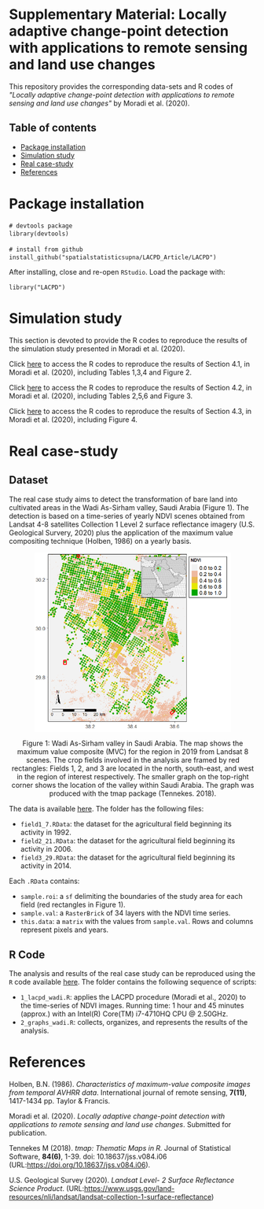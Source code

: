 # Supplementary Material: Locally adaptive change-point detection with applications to remote sensing and land use changes


This repository provides the corresponding data-sets and R codes of
_"Locally adaptive change-point detection with applications to remote sensing and land use changes"_
by Moradi et al. (2020).

## Table of contents

 - [Package installation](#Package-installation)
 - [Simulation study](#Simulations)
 - [Real case-study](#Real-case-study)
 - [References](#References)

# Package installation

```
# devtools package
library(devtools)

# install from github
install_github("spatialstatisticsupna/LACPD_Article/LACPD")
```

After installing, close and re-open `RStudio`. Load the package with:

```
library("LACPD")
```

# Simulation study 

This section is devoted to provide the R codes to reproduce the results of the simulation study presented in Moradi et al. (2020).

Click [here](https://github.com/mmontesinosanmartin/changepoint_article/tree/master/SImulation%20study/Normal%20data) to access the R codes to reproduce the results of Section 4.1, in Moradi et al. (2020), including Tables 1,3,4 and Figure 2.


Click [here](https://github.com/mmontesinosanmartin/changepoint_article/tree/master/SImulation%20study/AR%20data) to access the R codes to reproduce the results of Section 4.2, in Moradi et al. (2020), including Tables 2,5,6 and Figure 3. 


Click [here](https://github.com/mmontesinosanmartin/changepoint_article/tree/master/SImulation%20study/Multiple%20change-point) to access the R codes to reproduce the results of Section 4.3, in Moradi et al. (2020), including Figure 4. 

# Real case-study

## Dataset

The real case study aims to detect the transformation of bare land into cultivated areas in the Wadi As-Sirham valley, Saudi Arabia (Figure 1). The detection is based on a time-series of yearly NDVI scenes obtained from Landsat 4-8 satellites Collection 1 Level 2 surface reflectance imagery (U.S. Geological Survery, 2020) plus the application of the maximum value compositing technique (Holben, 1986) on a yearly basis. 

<p align="center">
  <img align="center" width="400" src="./Real_study/graphs/wadi_as_sirham.png" alt="Itoiz reservoir">
  <p align="center"> Figure 1: Wadi As-Sirham valley in Saudi Arabia. The map shows the maximum value composite (MVC) for the region in 2019 from Landsat 8 scenes. The crop fields involved in the analysis are framed by red rectangles: Fields 1, 2, and 3 are located in the north, south-east, and west in the region of interest respectively. The smaller graph on the top-right corner shows the location of the valley within Saudi Arabia. The graph was produced with the tmap package (Tennekes. 2018).</p>
</p>

The data is available
[here](https://github.com/mmontesinosanmartin/changepoint_article/tree/master/Real_study/data).
The folder has the following files:

 - `field1_7.RData`: the dataset for the agricultural field beginning its activity in 1992.
 - `field2_21.RData`: the dataset for the agricultural field beginning its activity in 2006.
 - `field3_29.RData`: the dataset for the agricultural field beginning its activity in 2014.

Each `.RData` contains:

 - `sample.roi`: a `sf` delimiting the boundaries of the study area for each field (red rectangles in Figure 1).
 - `sample.val`: a `RasterBrick` of 34 layers with the NDVI time series.
 - `this.data`: a `matrix` with the values from `sample.val`. Rows and columns represent pixels and years.

## R Code

The analysis and results of the real case study can be reproduced using the
`R` code available 
[here](https://github.com/mmontesinosanmartin/changepoint_article/tree/master/Real_study/r).
The folder contains the following sequence of scripts:

  - `1_lacpd_wadi.R`: applies the LACPD procedure (Moradi et al., 2020) to the time-series of NDVI images.
  Running time: 1 hour and 45 minutes (approx.) with an Intel(R) Core(TM) i7-4710HQ CPU @ 2.50GHz.
  - `2_graphs_wadi.R`: collects, organizes, and represents the results of the analysis.


# References

Holben, B.N. (1986). _Characteristics of maximum-value composite images from temporal AVHRR data_.
International journal of remote sensing, __7(11)__, 1417-1434 pp. Taylor $\&$ Francis.

Moradi et al. (2020). _Locally adaptive change-point detection with applications to remote sensing and land use changes_. Submitted for  publication.

Tennekes M (2018). _tmap: Thematic Maps in R._ Journal of Statistical Software, __84(6)__, 1-39. doi: 10.18637/jss.v084.i06 (URL:https://doi.org/10.18637/jss.v084.i06).

U.S. Geological Survey (2020). _Landsat Level- 2 Surface Reflectance Science Product_. (URL:https://www.usgs.gov/land-resources/nli/landsat/landsat-collection-1-surface-reflectance)

